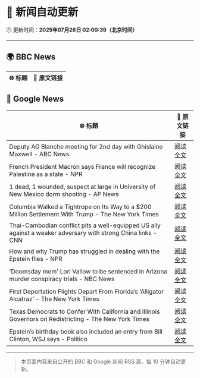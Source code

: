 # 🧠 新闻自动更新

🕒 更新时间：**2025年07月26日 02:00:39（北京时间）**

---

## 🌍 BBC News

| 🌐 标题 | 🔗 原文链接 |
|--------|-------------|

## 📰 Google News

| 🌐 标题 | 🔗 原文链接 |
|--------|-------------|
| Deputy AG Blanche meeting for 2nd day with Ghislaine Maxwell - ABC News | [阅读全文](https://news.google.com/rss/articles/CBMikwFBVV95cUxOWUh2a1Vnc0JDUS1QYnI3M1hJWDFWYTNHNFQxYm85OUNRRExWYzNGSFJKMkpVQU04cElFb01pRTFBV0RnTmM1dzhSOGE0TGFJUkNBM3c4aF85dWpJNHBLNXJ3czM0dnBfUzBTeE1NWTNLaHk3aVJ5VmtPUlVWcHFvWXd1YlYyRHR3dkdVbklkV3ZFOGfSAZgBQVVfeXFMTm85eWZBZjdWb2R6aTlJY3FFNHg4SDdwdlEwQ3l6Yk11blpTbnA3bkpNeDNKUUQ2a1FKdUs5NEFfOHNHZGJHQ3hiWElJbUxmT0JRVGtSQlVISXltVHF6TnZ1eFk2V2p2SEdaODJCbFdhZGZrX0c1QmY3WW9GV0QwM3pVUFp6UlBlanFEb2FzOS04enZRdFJGQ1g?oc=5) |
| French President Macron says France will recognize Palestine as a state - NPR | [阅读全文](https://news.google.com/rss/articles/CBMijgFBVV95cUxOVW95SmJIZ1I0MGRvX19Raks5WU9WSlBBMUV3bzR1T2hxdlBUeFd5NHV6OU1uXzRVeWc2NHRRZm9vblM1bnE3dGZ2X1AwMnpOUWlueXlxNTFXbDdVYlVRanJURVJ5V0t6LUNhTmppVVhTdURqc1hVSGtZa0RNbEFkOV9hNWhYcmw2QVVmbG9n?oc=5) |
| 1 dead, 1 wounded, suspect at large in University of New Mexico dorm shooting - AP News | [阅读全文](https://news.google.com/rss/articles/CBMiqwFBVV95cUxOeW4zOTBFN2E2TmNiTUpSTFZHNG12emU3M3JLV0RZZENWVC1PaWozX2xLWUpOS1M2eTBEUVBBZXJwRjRSYW91X3pwdTN5S2drWTJIc0RKOFdIUE1KLUpPWkt3akVOZWdYejVXZVV5Q1JBTUJucnhBbGN1S2gyT3Z5UDk1Vml6UmxDSXcxU1l2VHdDa2c1VjJ5LWwzX3EtTTltSnlyeng3U0ppUFk?oc=5) |
| Columbia Walked a Tightrope on Its Way to a $200 Million Settlement With Trump - The New York Times | [阅读全文](https://news.google.com/rss/articles/CBMiggFBVV95cUxQQS1mZmFDejdDSVRLcEtldDIwdVJ1MHhxQ21NME83NHRva05LWnJNLWRzU0xpejhpMDlSOTBORHdnbEJKS2wtMnd5cXpxcEU0QklQNE9Wcng5Um95aWFtU29TdlgwSi1waVBOeEVEQ3N6U3NLN2tmdUprU3cyVTJ5VXN3?oc=5) |
| Thai-Cambodian conflict pits a well-equipped US ally against a weaker adversary with strong China links - CNN | [阅读全文](https://news.google.com/rss/articles/CBMimgFBVV95cUxNdTdUOWNjVkNvcFZvTDVETE8wVnphUURYdXZzUF93OS1DWjFBQlI1MzZUQTZiQkttNlJwUmt6eGVJQlZBdDFXVWNkeWdZYkstd18wR0VwSzBQMlU0SzZwOGk5RURRWG51VjN1Mk1QcTRiX0R5ckxkZzlnQnBXNkV6eld5Znlvdldhb21LNnRjOFBZVlJmZ3pkSkNB0gGfAUFVX3lxTE90YXFHT3NtRmRvTTVKWFdrY29PRkhJVXlqeUJ6blZ0cjFMbGdTUENzQ3RDQzhBUmZ4ZEczRy1hMXByWEZyV0o5UkVfNVlxWl81U0x5VWkyREdhS2tveVdFaHlJWUl0ZHFIZzVqYWI5Z3dQQ0o0alF0Q3NILUJ3U3JRSm9BSHpZVkswTDdWOVh1cTFzSlZvZTE3RkpvejRMSQ?oc=5) |
| How and why Trump has struggled in dealing with the Epstein files - NPR | [阅读全文](https://news.google.com/rss/articles/CBMihAFBVV95cUxPeDBLdkxTc0hhZzZJMU5UdVJmOEhDU2s0bDZXUzdkeHVnSTV6VmZVNmd0THJpZEpXbnlvVENiT2RncW5yY3lVSU1STjYzcW41U2MzS2pYS0FTZmR0VTdsS05QbXllUzkyU1FBeUszRnhOeE5ub3pTOGdjSzBCU0Z6azNYZS0?oc=5) |
| 'Doomsday mom' Lori Vallow to be sentenced in Arizona murder conspiracy trials - NBC News | [阅读全文](https://news.google.com/rss/articles/CBMitgFBVV95cUxOZThlVEdHcHhWbC1jMkJHdEw4ejlUWTMxNC1LZVVSQ2loLTVIWU9PXzJmVHhHUGJZc1RJZEhtcVBzUTNIczFMUzY1Nk4zWEliNGdWOVE4U3BLcXh6VFUtRndYLWtUOUtTWnRzN2dBOTd1ZlR3SDRQTjhockQxbmhGUjBDYWdIUjZEUnVWYnJEYThhMUlMM20wMWtEc0x3RG82MENMQmRiTTZvUl9vVGxUQmFXUF8tUdIBVkFVX3lxTE5LY0l5aVFmN2JXblBzeFI1WjJNdWUxeDlUbmhSa2VmWFFPS201ckd0Qk9uTVhzU3IwOFplNXcyek1UWklidGhsTm5WMk1fczVvSUlkWE1R?oc=5) |
| First Deportation Flights Depart From Florida’s ‘Alligator Alcatraz’ - The New York Times | [阅读全文](https://news.google.com/rss/articles/CBMiiAFBVV95cUxQd2hpazdiMWU4S3VOUVlaR3FScXFjeWJvY0RLSDk3eTZtZ0s0Y2pVU1VsM1ZoMV8wSzBHODJiYlYzdFFuWnZBeUR3bzZJUDNjaTBSeGJLYXg2VEF6RWk4dUlVbnllTnlUdk0tZnIyd2F4OFpqVkYyQi01SzNCbThFdU9adzg0S1o1?oc=5) |
| Texas Democrats to Confer With California and Illinois Governors on Redistricting - The New York Times | [阅读全文](https://news.google.com/rss/articles/CBMifEFVX3lxTE5wMU80RFY1a3QwNDlSSHROQ2JROGtyaEItV2Zzd0FFY2g5anhtdnZEQzB6MlR6by1rcmtLYU1idkVYbXVMWHJyVlJ2dk9aZlJ0QUk2d0R6NEZ5dWd0OER0QlhYcHZYTjg4Z1dvYW04MlExM1lra3FJanMtdjA?oc=5) |
| Epstein’s birthday book also included an entry from Bill Clinton, WSJ says - Politico | [阅读全文](https://news.google.com/rss/articles/CBMilAFBVV95cUxNanpjaG80TExvZWFxRnJOOUZTUG9rRjFiTmhpZkJHY284WHNURFl2UXp2aEg0SmZCcWZQYmZGbVgtR1VoSFdNTmtITWROZ0RnSkZ0c2xnVUVTMjF3WGhyaUhOaW9pWXJmYlRQRlZxTlhnUEZrWTNhNENZVWhWUlQzQWNUQUJXNzc0MDFMZ25QZ1MtVkFk?oc=5) |

---
> 本页面内容来自公开的 BBC 和 Google 新闻 RSS 源，每 10 分钟自动更新。